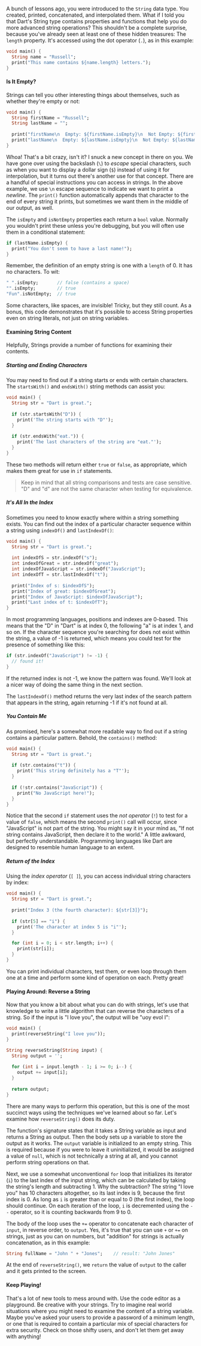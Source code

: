 A bunch of lessons ago, you were introduced to the `String` data type. You created, printed, concatenated, and interpolated them. What if I told you that Dart's String type contains properties and functions that help you do more advanced string operations? This shouldn't be a complete surprise, because you've already seen at least one of these hidden treasures: The `length` property. It's accessed using the dot operator (`.`), as in this example:

```dart
void main() {
  String name = "Russell";
  print("This name contains ${name.length} letters.");
}
```

#### Is It Empty?

Strings can tell you other interesting things about themselves, such as whether they're empty or not:

```dart
void main() {
  String firstName = "Russell";
  String lastName = "";
  
  print("firstName\n  Empty: ${firstName.isEmpty}\n  Not Empty: ${firstName.isNotEmpty}");
  print("lastName\n  Empty: ${lastName.isEmpty}\n  Not Empty: ${lastName.isNotEmpty}");
}
```

Whoa! That's a bit crazy, isn't it? I snuck a new concept in there on you. We have gone over using the backslash (`\`) to *escape* special characters, such as when you want to display a dollar sign (`$`) instead of using it for interpolation, but it turns out there's another use for that concept. There are a handful of special instructions you can access in strings. In the above example, we use `\n` escape sequence to indicate we want to print a *newline*. The `print()` function automatically appends that character to the end of every string it prints, but sometimes we want them in the middle of our output, as well.

The `isEmpty` and `isNotEmpty` properties each return a `bool` value. Normally you wouldn't print these unless you're debugging, but you will often use them in a conditional statement:

```dart
if (lastName.isEmpty) {
  print("You don't seem to have a last name!");
}
```

Remember, the definition of an empty string is one with a `length` of 0. It has no characters. To wit:

```dart
" ".isEmpty;       // false (contains a space)
"".isEmpty;        // true
"Fun".isNotEmpty;  // true
```

Some characters, like spaces, are invisible! Tricky, but they still count. As a bonus, this code demonstrates that it's possible to access String properties even on string literals, not just on string variables.

#### Examining String Content

Helpfully, Strings provide a number of functions for examining their contents.

##### Starting and Ending Characters

You may need to find out if a string starts or ends with certain characters. The `startsWith()` and `endsWith()` string methods can assist you:

```dart
void main() {
  String str = "Dart is great.";
    
  if (str.startsWith("D")) {
    print('The string starts with "D"');
  }
    
  if (str.endsWith("eat.")) {
    print('The last characters of the string are "eat."');
  }
}
```

These two methods will return either `true` or `false`, as appropriate, which makes them great for use in `if` statements.

> Keep in mind that all string comparisons and tests are case sensitive. "D" and "d" are not the same character when testing for equivalence. 

##### It's All In the Index

Sometimes you need to know exactly where within a string something exists. You can find out the index of a particular character sequence within a string using `indexOf()` and `lastIndexOf()`:

```dart
void main() {
  String str = "Dart is great.";
    
  int indexOfS = str.indexOf("s");
  int indexOfGreat = str.indexOf("great");
  int indexOfJavaScript = str.indexOf("JavaScript");
  int indexOfT = str.lastIndexOf("t");
  
  print("Index of s: $indexOfS");
  print("Index of great: $indexOfGreat");
  print("Index of JavaScript: $indexOfJavaScript");
  print("Last index of t: $indexOfT");
}
```

In most programming languages, positions and indexes are 0-based. This means that the "D" in "Dart" is at index 0, the following "a" is at index 1, and so on. If the character sequence you're searching for does not exist within the string, a value of -1 is returned, which means you could test for the presence of something like this:

```dart
if (str.indexOf("JavaScript") != -1) {
  // found it!
}
```

If the returned index is not -1, we know the pattern was found. We'll look at a nicer way of doing the same thing in the next section.

The `lastIndexOf()` method returns the very last index of the search pattern that appears in the string, again returning -1 if it's not found at all.

##### You Contain Me

As promised, here's a somewhat more readable way to find out if a string contains a particular pattern. Behold, the `contains()` method:

```dart
void main() {
  String str = "Dart is great.";
    
  if (str.contains("t")) {
    print('This string definitely has a "T"');
  }
  
  if (!str.contains("JavaScript")) {
    print("No JavaScript here!");
  }
}
```

Notice that the second `if` statement uses the *not operator* (`!`) to test for a value of `false`, which means the second `print()` call will occur, since "JavaScript" is not part of the string. You might say it in your mind as, "If not string contains JavaScript, then declare it to the world." A little awkward, but perfectly understandable. Programming languages like Dart are designed to resemble human language to an extent.

##### Return of the Index

Using the *index operator* (`[ ]`), you can access individual string characters by index:

```dart
void main() {
  String str = "Dart is great.";
  
  print("Index 3 (the fourth character): ${str[3]}");
    
  if (str[5] == "i") {
    print('The character at index 5 is "i"');
  }

  for (int i = 0; i < str.length; i++) {
    print(str[i]);
  }
}
```

You can print individual characters, test them, or even loop through them one at a time and perform some kind of operation on each. Pretty great!

#### Playing Around: Reverse a String

Now that you know a bit about what you can do with strings, let's use that knowledge to write a little algorithm that can reverse the characters of a string. So if the input is "I love you", the output will be "uoy evol I":

```dart
void main() {
  print(reverseString("I love you"));
}

String reverseString(String input) {
  String output = '';
  
  for (int i = input.length - 1; i >= 0; i--) {
    output += input[i];
  }
  
  return output;
}
```

There are many ways to perform this operation, but this is one of the most succinct ways using the techniques we've learned about so far. Let's examine how `reverseString()` does its duty.

The function's signature states that it takes a String variable as input and returns a String as output. Then the body sets up a variable to store the output as it works. The `output` variable is initialized to an empty string. This is required because if you were to leave it uninitialized, it would be assigned a value of `null`, which is not technically a string at all, and you cannot perform string operations on that.

Next, we use a somewhat unconventional `for` loop that initializes its iterator (`i`) to the last index of the input string, which can be calculated by taking the string's length and subtracting 1. Why the subtraction? The string "I love you" has 10 characters altogether, so its last index is 9, because the first index is 0. As long as `i` is greater than or equal to 0 (the first index), the loop should continue. On each iteration of the loop, `i` is decremented using the `--` operator, so it is counting backwards from 9 to 0.

The body of the loop uses the `+=` operator to concatenate each character of `input`, in reverse order, to `output`. Yes, it's true that you can use `+` or `+=` on strings, just as you can on numbers, but "addition" for strings is actually concatenation, as in this example:

```dart
String fullName = "John " + "Jones";    // result: "John Jones"
```

At the end of `reverseString()`, we `return` the value of `output` to the caller and it gets printed to the screen.

#### Keep Playing!

That's a lot of new tools to mess around with. Use the code editor as a playground. Be creative with your strings. Try to imagine real world situations where you might need to examine the content of a string variable. Maybe you've asked your users to provide a password of a minimum length, or one that is required to contain a particular mix of special characters for extra security. Check on those shifty users, and don't let them get away with anything!
